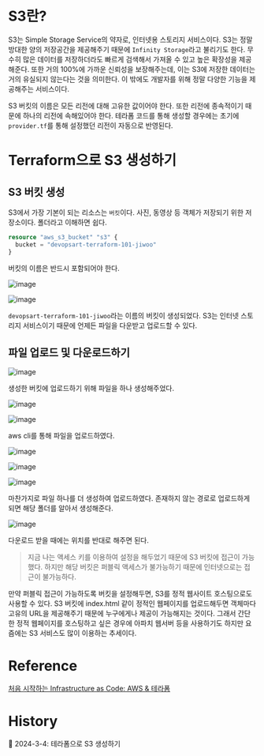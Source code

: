 # S3란?

S3는 Simple Storage Service의 약자로, 인터넷용 스토리지 서비스이다. S3는 정말 방대한 양의 저장공간을 제공해주기 때문에 `Infinity Storage`라고 불리기도 한다. 무수히 많은 데이터를 저장하더라도 빠르게 검색해서 가져올 수 있고 높은 확장성을 제공해준다. 또한 거의 100%에 가까운 신뢰성을 보장해주는데, 이는 S3에 저장한 데이터는 거의 유실되지 않는다는 것을 의미한다. 이 밖에도 개발자를 위해 정말 다양한 기능을 제공해주는 서비스이다.

S3 버킷의 이름은 모든 리전에 대해 고유한 값이어야 한다. 또한 리전에 종속적이기 때문에 하나의 리전에 속해있어야 한다. 테라폼 코드를 통해 생성할 경우에는 초기에 `provider.tf`를 통해 설정했던 리전이 자동으로 반영된다.

# Terraform으로 S3 생성하기

## S3 버킷 생성

S3에서 가장 기본이 되는 리소스는 `버킷`이다. 사진, 동영상 등 객체가 저장되기 위한 저장소이다. 폴더라고 이해하면 쉽다.

```terraform
resource "aws_s3_bucket" "s3" {
  bucket = "devopsart-terraform-101-jiwoo"
}
```

버킷의 이름은 반드시 포함되어야 한다.

![image](https://github.com/Ohjiwoo-lab/TIL/assets/74577768/918942d9-8912-4316-9212-d026872066e7)

![image](https://github.com/Ohjiwoo-lab/TIL/assets/74577768/cc82d873-38f3-44ef-b150-161ffc6ea553)

`devopsart-terraform-101-jiwoo`라는 이름의 버킷이 생성되었다. S3는 인터넷 스토리지 서비스이기 때문에 언제든 파일을 다운받고 업로드할 수 있다.

## 파일 업로드 및 다운로드하기

![image](https://github.com/Ohjiwoo-lab/TIL/assets/74577768/45906bf8-27b3-4d54-8edd-0dcee8fe712d)

생성한 버킷에 업로드하기 위해 파일을 하나 생성해주었다.

![image](https://github.com/Ohjiwoo-lab/TIL/assets/74577768/beea47c8-c965-493a-9a79-59199dd53bf1)

![image](https://github.com/Ohjiwoo-lab/TIL/assets/74577768/20217feb-fd31-4a67-82b2-02607482dbcc)

aws cli를 통해 파일을 업로드하였다.

![image](https://github.com/Ohjiwoo-lab/TIL/assets/74577768/58e6a4d1-8295-4f41-86fe-6961627b81e2)

![image](https://github.com/Ohjiwoo-lab/TIL/assets/74577768/431536ec-b740-45b1-aaf1-f0d6f8b01d7b)

![image](https://github.com/Ohjiwoo-lab/TIL/assets/74577768/bf4bfe39-ddb1-40ee-ad6e-90642396cd9a)

마찬가지로 파일 하나를 더 생성하여 업로드하였다. 존재하지 않는 경로로 업로드하게 되면 해당 폴더를 알아서 생성해준다.

![image](https://github.com/Ohjiwoo-lab/TIL/assets/74577768/52b80c76-1a33-490c-890f-25d3b2097285)

다운로드 받을 때에는 위치를 반대로 해주면 된다.

> 지금 나는 액세스 키를 이용하여 설정을 해두었기 때문에 S3 버킷에 접근이 가능했다. 하지만 해당 버킷은 퍼블릭 액세스가 불가능하기 때문에 인터넷으로는 접근이 불가능하다.

만약 퍼블릭 접근이 가능하도록 버킷을 설정해두면, S3를 정적 웹사이트 호스팅으로도 사용할 수 있다. S3 버킷에 index.html 같이 정적인 웹페이지를 업로드해두면 객체마다 고유의 URL을 제공해주기 때문에 누구에게나 제공이 가능해지는 것이다. 그래서 간단한 정적 웹페이지를 호스팅하고 싶은 경우에 아파치 웹서버 등을 사용하기도 하지만 요즘에는 S3 서비스도 많이 이용하는 추세이다.

# Reference

[처음 시작하는 Infrastructure as Code: AWS & 테라폼](https://www.inflearn.com/course/%EB%8D%B0%EB%B8%8C%EC%98%B5%EC%8A%A4-%ED%85%8C%EB%9D%BC%ED%8F%BC-aws)

# History

📌 2024-3-4: 테라폼으로 S3 생성하기